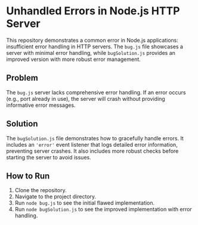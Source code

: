 # Unhandled Errors in Node.js HTTP Server

This repository demonstrates a common error in Node.js applications: insufficient error handling in HTTP servers.  The `bug.js` file showcases a server with minimal error handling, while `bugSolution.js` provides an improved version with more robust error management.

## Problem

The `bug.js` server lacks comprehensive error handling.  If an error occurs (e.g., port already in use), the server will crash without providing informative error messages.

## Solution

The `bugSolution.js` file demonstrates how to gracefully handle errors.  It includes an `'error'` event listener that logs detailed error information, preventing server crashes.  It also includes more robust checks before starting the server to avoid issues.

## How to Run

1. Clone the repository.
2. Navigate to the project directory.
3. Run `node bug.js` to see the initial flawed implementation.
4. Run `node bugSolution.js` to see the improved implementation with error handling.